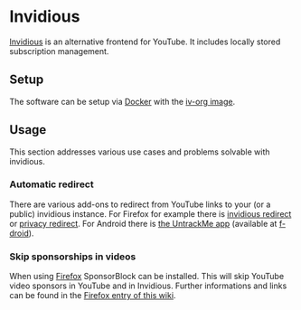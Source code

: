# Invidious

[Invidious](https://github.com/iv-org/invidious) is an alternative frontend for
YouTube.
It includes locally stored subscription management.

## Setup

The software can be setup via [Docker](/wiki/docker.md) with the
[iv-org image](./docker/iv-org_-_invidious.md).

## Usage

This section addresses various use cases and problems solvable with invidious.

### Automatic redirect

There are various add-ons to redirect from YouTube links to your (or a public)
invidious instance.
For Firefox for example there is
[invidious redirect](https://addons.mozilla.org/en-US/firefox/addon/invidious-redirect-2/)
or [privacy redirect](https://addons.mozilla.org/en-US/firefox/addon/privacy-redirect/).
For Android there is
[the UntrackMe app](https://framagit.org/tom79/nitterizeme) (available at [f-droid](./android/f-droid.md)).

### Skip sponsorships in videos

When using [Firefox](./firefox.md) SponsorBlock can be installed.
This will skip YouTube video sponsors in YouTube and in Invidious.
Further informations and links can be found in the
[Firefox entry of this wiki](./firefox.md#list-of-useful-firefox-addons).
